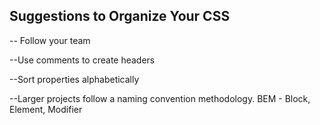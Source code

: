 ## Suggestions to Organize Your CSS

-- Follow your team

--Use comments to create headers

--Sort properties alphabetically

--Larger projects follow a naming convention methodology. BEM - Block, Element, Modifier 
